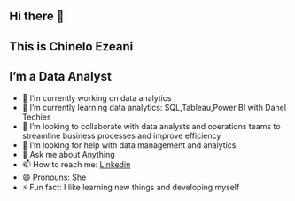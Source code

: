 ## Hi there 👋 
## This is Chinelo Ezeani
## I’m a Data Analyst 




- 🔭 I’m currently working on data analytics 
- 🌱 I’m currently learning data analytics: SQL,Tableau,Power BI with Dahel Techies
- 👯 I’m looking to collaborate with data analysts and operations teams to streamline business processes and improve efficiency
- 🤔 I’m looking for help with data management and analytics
- 💬 Ask me about Anything
- 📫 How to reach me: [Linkedin](https://www.linkedin.com/in/chinelo-ezeani-416905263/)
- 😄 Pronouns: She
- ⚡ Fun fact: I like learning new things and developing myself

